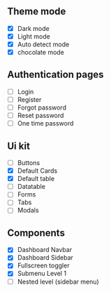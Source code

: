 ## Theme mode
- [x] Dark mode
- [x] Light mode
- [x] Auto detect mode
- [x] chocolate mode

## Authentication pages
- [ ] Login
- [ ] Register
- [ ] Forgot password
- [ ] Reset password
- [ ] One time password

## Ui kit
- [ ] Buttons
- [x] Default Cards
- [x] Default table
- [ ] Datatable
- [ ] Forms
- [ ] Tabs
- [ ] Modals

## Components
- [x] Dashboard Navbar
- [x] Dashboard Sidebar
- [x] Fullscreen toggler
- [x] Submenu Level 1
- [ ] Nested level (sidebar menu)